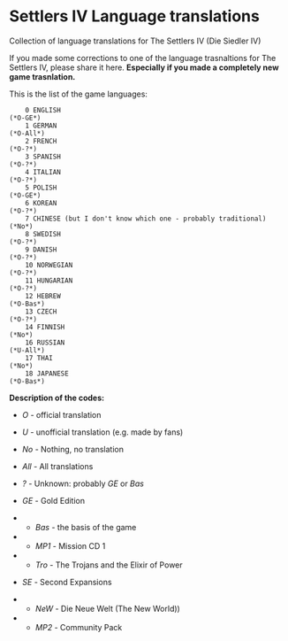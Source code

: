 # Settlers IV Language translations
Collection of language translations for The Settlers IV (Die Siedler IV)

If you made some corrections to one of the language trasnaltions for The Settlers IV, please share it here. **Especially if you made a completely new game trasnlation.**

This is the list of the game languages:

        0 ENGLISH                                                        (*O-GE*)
        1 GERMAN                                                         (*O-All*)
        2 FRENCH                                                         (*O-?*)
        3 SPANISH                                                        (*O-?*)
        4 ITALIAN                                                        (*O-?*)
        5 POLISH                                                         (*O-GE*)
        6 KOREAN                                                         (*O-?*)
        7 CHINESE (but I don't know which one - probably traditional)    (*No*)
        8 SWEDISH                                                        (*O-?*)
        9 DANISH                                                         (*O-?*)
        10 NORWEGIAN                                                     (*O-?*)
        11 HUNGARIAN                                                     (*O-?*)
        12 HEBREW                                                        (*O-Bas*)
        13 CZECH                                                         (*O-?*)
        14 FINNISH                                                       (*No*)
        16 RUSSIAN                                                       (*U-All*)
        17 THAI                                                          (*No*)
        18 JAPANESE                                                      (*O-Bas*)
        
        
        
**Description of the codes:**
- *O* - official translation
- *U* - unofficial translation (e.g. made by fans)
- *No* - Nothing, no translation

- *All* - All translations
- *?* - Unknown: probably *GE* or *Bas*
- *GE* - Gold Edition
- - *Bas* - the basis of the game
- - *MP1* - Mission CD 1
- - *Tro* - The Trojans and the Elixir of Power
- *SE* - Second Expansions
- - *NeW* -  Die Neue Welt (The New World))
- - *MP2* - Community Pack
